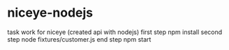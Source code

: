 # niceye-nodejs
task work for niceye (created api with nodejs)
first step npm install
second step node fixtures/customer.js
end step npm start

